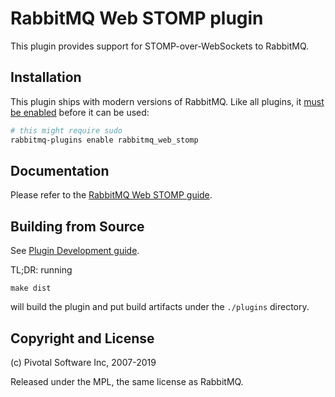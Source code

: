 # RabbitMQ Web STOMP plugin

This plugin provides support for STOMP-over-WebSockets to RabbitMQ.

## Installation

This plugin ships with modern versions of RabbitMQ.
Like all plugins, it [must be enabled](https://www.rabbitmq.com/plugins.html) before it can be used:

``` bash
# this might require sudo
rabbitmq-plugins enable rabbitmq_web_stomp
```

## Documentation

Please refer to the [RabbitMQ Web STOMP guide](http://www.rabbitmq.com/web-stomp.html).

## Building from Source

See [Plugin Development guide](http://www.rabbitmq.com/plugin-development.html).

TL;DR: running

    make dist

will build the plugin and put build artifacts under the `./plugins` directory.


## Copyright and License

(c) Pivotal Software Inc, 2007-2019

Released under the MPL, the same license as RabbitMQ.
